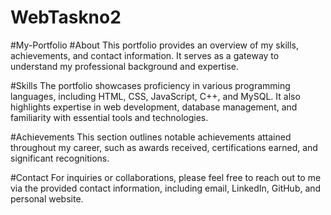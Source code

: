 # WebTaskno2
#My-Portfolio
#About
This portfolio provides an overview of my skills, achievements, and contact information. It serves as a gateway to understand my professional background and expertise.

#Skills
The portfolio showcases proficiency in various programming languages, including HTML, CSS, JavaScript, C++, and MySQL. It also highlights expertise in web development, database management, and familiarity with essential tools and technologies.

#Achievements
This section outlines notable achievements attained throughout my career, such as awards received, certifications earned, and significant recognitions.

#Contact
For inquiries or collaborations, please feel free to reach out to me via the provided contact information, including email, LinkedIn, GitHub, and personal website.
